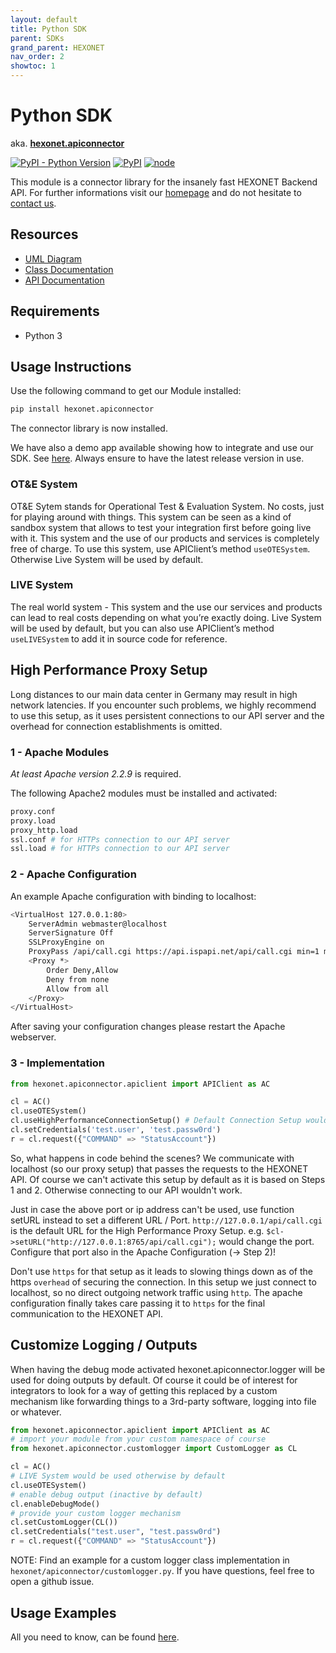 ```yaml
---
layout: default
title: Python SDK
parent: SDKs
grand_parent: HEXONET
nav_order: 2
showtoc: 1
---
```


# Python SDK

aka. [**hexonet.apiconnector**](https://pypi.org/project/hexonet.apiconnector/)

[![PyPI - Python Version](https://img.shields.io/pypi/pyversions/hexonet.apiconnector.svg)](https://www.python.org/)
[![PyPI](https://img.shields.io/pypi/v/hexonet.apiconnector.svg)](https://pypi.org/project/hexonet.apiconnector/)
[![node](https://img.shields.io/node/v/@hexonet/ispapi-apiconnector.svg)](https://www.npmjs.com/package/@hexonet/ispapi-apiconnector)

This module is a connector library for the insanely fast HEXONET Backend API. For further informations visit our [homepage](http://hexonet.net) and do not hesitate to [contact us](https://www.hexonet.net/contact).

## Resources

* [UML Diagram]({{site.baseurl}}/docs/sdks/)
* [Class Documentation](https://hexonet-python-sdk.readthedocs.io/en/latest/#sdk-documentation)
* [API Documentation]({{site.baseurl}}/docs/api-documentation.md)

## Requirements

* Python 3

## Usage Instructions

Use the following command to get our Module installed:

```bash
pip install hexonet.apiconnector
```

The connector library is now installed.

We have also a demo app available showing how to integrate and use our SDK. See [here](https://github.com/hexonet/python-sdk-demo). Always ensure to have the latest release version in use.

### OT&E System

OT&E Sytem stands for Operational Test & Evaluation System. No costs, just for playing around with things. This system can be seen as a kind of sandbox system that allows to test your integration first before going live with it. This system and the use of our products and services is completely free of charge. To use this system, use APIClient’s method `useOTESystem`. Otherwise Live System will be used by default.

### LIVE System

The real world system - This system and the use our services and products can lead to real costs depending on what you’re exactly doing. Live System will be used by default, but you can also use APIClient’s method `useLIVESystem` to add it in source code for reference.

## High Performance Proxy Setup

Long distances to our main data center in Germany may result in high network latencies. If you encounter such problems, we highly recommend to use this setup, as it uses persistent connections to our API server and the overhead for connection establishments is omitted.

### 1 - Apache Modules

*At least Apache version 2.2.9* is required.

The following Apache2 modules must be installed and activated:

```bash
proxy.conf
proxy.load
proxy_http.load
ssl.conf # for HTTPs connection to our API server
ssl.load # for HTTPs connection to our API server
```

### 2 - Apache Configuration

An example Apache configuration with binding to localhost:

```bash
<VirtualHost 127.0.0.1:80>
    ServerAdmin webmaster@localhost
    ServerSignature Off
    SSLProxyEngine on
    ProxyPass /api/call.cgi https://api.ispapi.net/api/call.cgi min=1 max=2
    <Proxy *>
        Order Deny,Allow
        Deny from none
        Allow from all
    </Proxy>
</VirtualHost>
```

After saving your configuration changes please restart the Apache webserver.

### 3 - Implementation

```python
from hexonet.apiconnector.apiclient import APIClient as AC

cl = AC()
cl.useOTESystem()
cl.useHighPerformanceConnectionSetup() # Default Connection Setup would be used otherwise by default
cl.setCredentials('test.user', 'test.passw0rd')
r = cl.request({"COMMAND" => "StatusAccount"})
```

So, what happens in code behind the scenes? We communicate with localhost (so our proxy setup) that passes the requests to the HEXONET API.
Of course we can't activate this setup by default as it is based on Steps 1 and 2. Otherwise connecting to our API wouldn't work.

Just in case the above port or ip address can't be used, use function setURL instead to set a different URL / Port.
`http://127.0.0.1/api/call.cgi` is the default URL for the High Performance Proxy Setup.
e.g. `$cl->setURL("http://127.0.0.1:8765/api/call.cgi");` would change the port. Configure that port also in the Apache Configuration (-> Step 2)!

Don't use `https` for that setup as it leads to slowing things down as of the https `overhead` of securing the connection. In this setup we just connect to localhost, so no direct outgoing network traffic using `http`. The apache configuration finally takes care passing it to `https` for the final communication to the HEXONET API.

## Customize Logging / Outputs

When having the debug mode activated hexonet.apiconnector.logger will be used for doing outputs by default.
Of course it could be of interest for integrators to look for a way of getting this replaced by a custom mechanism like forwarding things to a 3rd-party software, logging into file or whatever.

```python
from hexonet.apiconnector.apiclient import APIClient as AC
# import your module from your custom namespace of course
from hexonet.apiconnector.customlogger import CustomLogger as CL

cl = AC()
# LIVE System would be used otherwise by default
cl.useOTESystem()
# enable debug output (inactive by default)
cl.enableDebugMode()
# provide your custom logger mechanism
cl.setCustomLogger(CL())
cl.setCredentials("test.user", "test.passw0rd")
r = cl.request({"COMMAND" => "StatusAccount"})
```

NOTE: Find an example for a custom logger class implementation in `hexonet/apiconnector/customlogger.py`. If you have questions, feel free to open a github issue.

## Usage Examples

All you need to know, can be found [here](https://hexonet-python-sdk.readthedocs.io/en/latest/#usage-guide).
